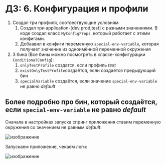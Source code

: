 # ДЗ: 6. Конфигурация и профили	
1. Создал три профиля, соотвествующие условиям
   1. Создал три application-[dev,prod,test] с разными значениями. В коде создал класс `MyConfigProps`, который работает с этими конфигами.
   2. Добаавил в конфиги переменную `special-env-variable`, которая получает значение из одноимённой переменной окружения
2. 3 бина (Все бины можно посмотреть в классе-конфигурации `ConditionalConfig`):
   1. `onlyTestProfile` создатся, если профиль _test_
   2. `existOnlyTestProfile`создаётся, если создаётся предыдующий бин
   3. `specialVariable` создаётся, если значение `special-env-variable` не равно _default_


## Более подробно про бин, который создаётся, если `special-env-variable` не равно _default_
Сначала в настройках запуска спринг приложения ставим переменную окружения со значением не равным _default_:

![изображение](https://github.com/user-attachments/assets/02d119e8-1056-4da6-b316-c1f1a0a87c09)

Запускаем приложение, чекаем логи:

![изображение](https://github.com/user-attachments/assets/aebe9003-b8e2-4a3e-ab69-c8c9fc110ef6)
